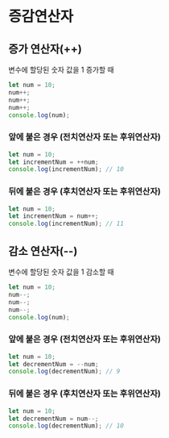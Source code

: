 # 증감연산자

## 증가 연산자(++)

변수에 할당된 숫자 값을 1 증가할 때

```js
let num = 10;
num++;
num++;
num++;
console.log(num);
```

### 앞에 붙은 경우 (전치연산자 또는 후위연산자)

```js
let num = 10;
let incrementNum = ++num;
console.log(incrementNum); // 10
```

### 뒤에 붙은 경우 (후치연산자 또는 후위연산자)

```js
let num = 10;
let incrementNum = num++;
console.log(incrementNum); // 11
```

## 감소 연산자(--)

변수에 할당된 숫자 값을 1 감소할 때

```js
let num = 10;
num--;
num--;
num--;
console.log(num);
```

### 앞에 붙은 경우 (전치연산자 또는 후위연산자)

```js
let num = 10;
let decrementNum = --num;
console.log(decrementNum); // 9
```

### 뒤에 붙은 경우 (후치연산자 또는 후위연산자)

```js
let num = 10;
let decrementNum = num--;
console.log(decrementNum); // 10
```
